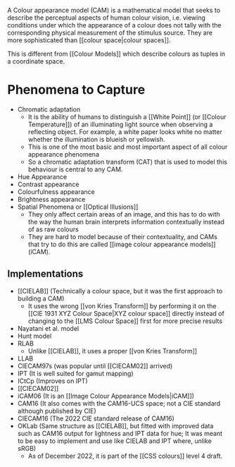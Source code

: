A Colour appearance model (CAM) is a mathematical model that seeks to describe the perceptual aspects of human colour vision, i.e. viewing conditions under which the appearance of a colour does not tally with the corresponding physical measurement of the stimulus source. They are more sophisticated than [[colour space|colour spaces]].

This is different from [[Colour Models]] which describe colours as tuples in a coordinate space.

# Phenomena to Capture
- Chromatic adaptation
	- It is the ability of humans to distinguish a [[White Point]] (or [[Colour Temperature]]) of an illuminating light source when observing a reflecting object. For example, a white paper looks white no matter whether the illumination is blueish or yellowish.
	- This is one of the most basic and most important aspect of all colour appearance phenomena
	- So a chromatic adaptation transform (CAT) that is used to model this behaviour is central to any CAM.
- Hue Appearance
- Contrast appearance
- Colourfulness appearance
- Brightness appearance
- Spatial Phenomena or [[Optical Illusions]]
	- They only affect certain areas of an image, and this has to do with the way the human brain interprets information contextually instead of as raw colours
	- They are hard to model because of their contextuality, and CAMs that try to do this are called [[image colour appearance models]] (iCAM).
## Implementations
- [[CIELAB]] (Technically a colour space, but it was the first approach to building a CAM)
	- It uses the wrong [[von Kries Transform]] by performing it on the [[CIE 1931 XYZ Colour Space|XYZ colour space]] directly instead of changing to the [[LMS Colour Space]] first for more precise results
- Nayatani et al. model
- Hunt model
- RLAB
	- Unlike [[CIELAB]], it uses a proper [[von Kries Transform]]
- LLAB
- CIECAM97s (was popular until [[CIECAM02]] arrived)
- IPT (It is well suited for gamut mapping)
- ICtCp (Improves on IPT)
- [[CIECAM02]]
- iCAM06 (It is an [[Image Colour Appearance Models|iCAM]])
- CAM16 (It also comes with the CAM16-UCS space; not a CIE standard although published by CIE)
- CIECAM16 (The 2022 CIE standard release of CAM16)
- OKLab (Same structure as [[CIELAB]], but fitted with improved data such as CAM16 output for lightness and IPT data for hue; It was meant to be easy to implement and use like CIELAB and IPT where, unlike sRGB)
	- As of December 2022, it is part of the [[CSS colours]] level 4 draft.